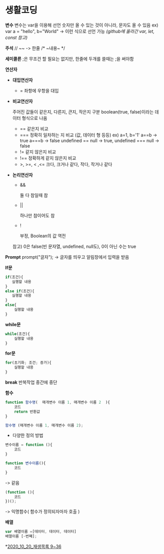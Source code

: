 # 생활코딩

**변수**
변수는 var을 이용해 선언 
숫자만 올 수 있는 것이 아니라, 문자도 올 수 있음
ex) var a = "hello", b="World"   -> 이런 식으로 선언 가능
*(github에 올라간 var, let, const 참고)*



**주석**
// ~~ -> 한줄
/* ~내용~ */



 **세미콜론**
;은 무조건 할 필요는 없지만, 한줄에 두개를 쓸때는 ;을 써야함



**연산자**

- **대입연산자**

  - =
    좌항에 우항을 대입 

- **비교연산자**

  주어진 값들이 같은지, 다른지, 큰지, 작은지 구분
  boolean(true, false)이라는 데이터 형식으로 나옴

  - ==
    같은지 비교
  - ===
    정확히 일차하는 지 비교 (값, 데이터 형 등등)
    ex) a=1, b='1'
          a==b -> true
          a===b -> false
          undefined == null -> true, undefined === null -> false
  - !=
    같지 않은지 비교
  - !==
    정확하게 같지 않은지 비교
  - \>, \>=, \< ,\<=
    크다, 크거나 같다, 작다, 작거나 같다

- **논리연산자**

  - &&

    둘 다 참일때 참

  - ||

    하나만 참이어도 참

  - !

    부정, Boolean의 값 역전

  참고) 0은 false(빈 문자열, undefined, null도), 0이 아닌 수는 true



**Prompt**
prompt("글자");  -> 글자를 띄우고 알림창에서 입력을 받음



**If문**

```javascript
if(조건){
   실행할 내용
}
else if(조건){
   실행할 내용
}
else{
    실행할 내용
}
```

**while문**

```javascript
while(조건){
	실행할 내용
}
```

**for문**

```javascript
for(초기화; 조건; 증가){
    실행할 내용
}
```

**break**
반복작업 중간에 중단



**함수**

```javascript
function 함수명(  매개변수 이름 1, 매개변수 이름 2  ){
    코드
    return 반환값
}
```

```javascript
함수명 (매개변수 이름 1, 매개변수 이름 2);
```

- 다양한 정의 방법

``` javascript
변수이름 = function (){
    코드
}
```

```javascript
function 변수이름(){
    코드
}
```

-> 같음

``` javascript
(function (){
    코드
})();
```

-> 익명함수( 함수가 정의되자마자 호출 )



**배열**

``` javascript
var 배열이름 =[데이터, 데이터, 데이터]
배열이름 [~번째];
```





*<u>2020_10_20_재생목록 9~36

